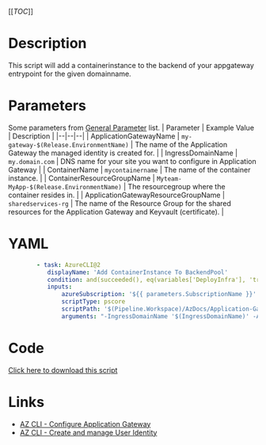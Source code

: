 [[_TOC_]]

# Description

This script will add a containerinstance to the backend of your appgateway entrypoint for the given domainname.

# Parameters

Some parameters from [General Parameter](/Azure/Azure-CLI-Snippets) list.
| Parameter | Example Value | Description |
|--|--|--|
| ApplicationGatewayName | `my-gateway-$(Release.EnvironmentName)` | The name of the Application Gateway the managed identity is created for. |
| IngressDomainName | `my.domain.com` | DNS name for your site you want to configure in Application Gateway |
| ContainerName | `mycontainername` | The name of the container instance. |
| ContainerResourceGroupName | `Myteam-MyApp-$(Release.EnvironmentName)` | The resourcegroup where the container resides in. |
| ApplicationGatewayResourceGroupName | `sharedservices-rg` | The name of the Resource Group for the shared resources for the Application Gateway and Keyvault (certificate). |

# YAML

```yaml
        - task: AzureCLI@2
           displayName: 'Add ContainerInstance To BackendPool'
           condition: and(succeeded(), eq(variables['DeployInfra'], 'true'))
           inputs:
               azureSubscription: '${{ parameters.SubscriptionName }}'
               scriptType: pscore
               scriptPath: '$(Pipeline.Workspace)/AzDocs/Application-Gateway/Add-ContainerInstance-To-BackendPool.ps1'
               arguments: "-IngressDomainName '$(IngressDomainName)' -ApplicationGatewayName '$(ApplicationGatewayName)' -ApplicationGatewayResourceGroupName '$(ApplicationGatewayResourceGroupName)' -ContainerName '$(ContainerName)' -ContainerResourceGroupName '$(ContainerResourceGroupName)'"
```

# Code

[Click here to download this script](../../../../src/Application-Gateway/Add-ContainerInstance-To-BackendPool.ps1)

# Links

- [AZ CLI - Configure Application Gateway](https://docs.microsoft.com/en-us/cli/azure/network/application-gateway?view=azure-cli-latest)
- [AZ CLI - Create and manage User Identity](https://docs.microsoft.com/en-us/cli/azure/identity?view=azure-cli-latest)
